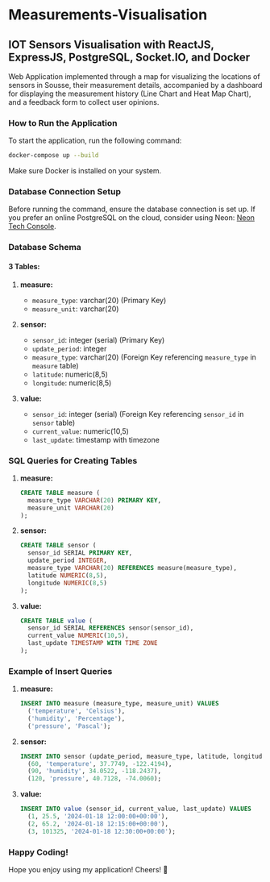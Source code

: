 # Measurements-Visualisation
## IOT Sensors Visualisation with ReactJS, ExpressJS, PostgreSQL, Socket.IO, and Docker

Web Application implemented through a map for visualizing the locations of sensors in Sousse, their measurement details, accompanied by a dashboard for displaying the measurement history (Line Chart and Heat Map Chart), and a feedback form to collect user opinions.

### How to Run the Application
To start the application, run the following command:
```bash
docker-compose up --build
```
Make sure Docker is installed on your system.

### Database Connection Setup
Before running the command, ensure the database connection is set up. If you prefer an online PostgreSQL on the cloud, consider using Neon: [Neon Tech Console](https://console.neon.tech/app/projects).

### Database Schema
#### 3 Tables:

1. **measure:**
   - `measure_type`: varchar(20) (Primary Key)
   - `measure_unit`: varchar(20)

2. **sensor:**
   - `sensor_id`: integer (serial) (Primary Key)
   - `update_period`: integer
   - `measure_type`: varchar(20) (Foreign Key referencing `measure_type` in `measure` table)
   - `latitude`: numeric(8,5)
   - `longitude`: numeric(8,5)

3. **value:**
   - `sensor_id`: integer (serial) (Foreign Key referencing `sensor_id` in `sensor` table)
   - `current_value`: numeric(10,5)
   - `last_update`: timestamp with timezone

### SQL Queries for Creating Tables

1. **measure:**
   ```sql
   CREATE TABLE measure (
     measure_type VARCHAR(20) PRIMARY KEY,
     measure_unit VARCHAR(20)
   );
   ```

2. **sensor:**
   ```sql
   CREATE TABLE sensor (
     sensor_id SERIAL PRIMARY KEY,
     update_period INTEGER,
     measure_type VARCHAR(20) REFERENCES measure(measure_type),
     latitude NUMERIC(8,5),
     longitude NUMERIC(8,5)
   );
   ```

3. **value:**
   ```sql
   CREATE TABLE value (
     sensor_id SERIAL REFERENCES sensor(sensor_id),
     current_value NUMERIC(10,5),
     last_update TIMESTAMP WITH TIME ZONE
   );
   ```

### Example of Insert Queries

1. **measure:**
   ```sql
   INSERT INTO measure (measure_type, measure_unit) VALUES 
     ('temperature', 'Celsius'),
     ('humidity', 'Percentage'),
     ('pressure', 'Pascal');
   ```

2. **sensor:**
   ```sql
   INSERT INTO sensor (update_period, measure_type, latitude, longitude) VALUES 
     (60, 'temperature', 37.7749, -122.4194),
     (90, 'humidity', 34.0522, -118.2437),
     (120, 'pressure', 40.7128, -74.0060);
   ```

3. **value:**
   ```sql
   INSERT INTO value (sensor_id, current_value, last_update) VALUES 
     (1, 25.5, '2024-01-18 12:00:00+00:00'),
     (2, 65.2, '2024-01-18 12:15:00+00:00'),
     (3, 101325, '2024-01-18 12:30:00+00:00');
   ```

### Happy Coding!
Hope you enjoy using my application! Cheers! 🚀
